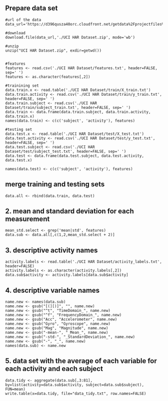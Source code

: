 ## Prepare data set

    #url of the data
    data_url='https://d396qusza40orc.cloudfront.net/getdata%2Fprojectfiles%2FUCI%20HAR%20Dataset.zip'

    #download
    download.file(data_url,'./UCI HAR Dataset.zip', mode='wb')

    #unzip
    unzip("UCI HAR Dataset.zip", exdir=getwd())


    #features
    features <- read.csv('./UCI HAR Dataset/features.txt', header=FALSE, sep=' ')
    features <- as.character(features[,2])

    #trainining set
    data.train.x <- read.table('./UCI HAR Dataset/train/X_train.txt')
    data.train.activity <- read.csv('./UCI HAR Dataset/train/y_train.txt', header=FALSE, sep=' ')
    data.train.subject <- read.csv('./UCI HAR Dataset/train/subject_train.txt', header=FALSE, sep=' ')
    data.train <- data.frame(data.train.subject, data.train.activity, data.train.x)
    names(data.train) <- c(c('subject', 'activity'), features)

    #testing set
    data.test.x <- read.table('./UCI HAR Dataset/test/X_test.txt')
    data.test.activity <- read.csv('./UCI HAR Dataset/test/y_test.txt', header=FALSE, sep=' ')
    data.test.subject <- read.csv('./UCI HAR Dataset/test/subject_test.txt', header=FALSE, sep=' ')
    data.test <- data.frame(data.test.subject, data.test.activity, data.test.x)

    names(data.test) <- c(c('subject', 'activity'), features)


## merge training and testing sets
    data.all <- rbind(data.train, data.test)

## 2. mean and standard deviation for each measurement
    mean_std.select <- grep('mean|std', features)
    data.sub <- data.all[,c(1,2,mean_std.select + 2)]

## 3. descriptive activity names
    activity.labels <- read.table('./UCI HAR Dataset/activity_labels.txt', header=FALSE)
    activity.labels <- as.character(activity.labels[,2])
    data.sub$activity <- activity.labels[data.sub$activity]

## 4. descriptive variable names
    name.new <- names(data.sub)
    name.new <- gsub("[(][)]", "", name.new)
    name.new <- gsub("^t", "TimeDomain_", name.new)
    name.new <- gsub("^f", "FrequencyDomain_", name.new)
    name.new <- gsub("Acc", "Accelerometer", name.new)
    name.new <- gsub("Gyro", "Gyroscope", name.new)
    name.new <- gsub("Mag", "Magnitude", name.new)
    name.new <- gsub("-mean-", "_Mean_", name.new)
    name.new <- gsub("-std-", "_StandardDeviation_", name.new)
    name.new <- gsub("-", "_", name.new)
    names(data.sub) <- name.new

## 5. data set with the average of each variable for each activity and each subject
    data.tidy <- aggregate(data.sub[,3:81], by=list(activity=data.sub$activity, subject=data.sub$subject), FUN=mean)
    write.table(x=data.tidy, file="data_tidy.txt", row.names=FALSE)
